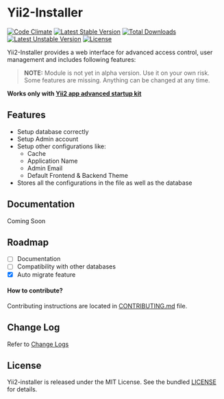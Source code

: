 Yii2-Installer
==============

[![Code Climate](https://codeclimate.com/github/abhi1693/yii2-installer/badges/gpa.svg)](https://codeclimate.com/github/abhi1693/yii2-installer)
[![Latest Stable Version](https://poser.pugx.org/abhi1693/yii2-installer/v/stable.svg)](https://packagist.org/packages/abhi1693/yii2-installer) [![Total Downloads](https://poser.pugx.org/abhi1693/yii2-installer/downloads.svg)](https://packagist.org/packages/abhi1693/yii2-installer) [![Latest Unstable Version](https://poser.pugx.org/abhi1693/yii2-installer/v/unstable.svg)](https://packagist.org/packages/abhi1693/yii2-installer) [![License](https://poser.pugx.org/abhi1693/yii2-installer/license.svg)](https://packagist.org/packages/abhi1693/yii2-installer)

Yii2-Installer provides a web interface for advanced access control, user management and includes following features:

> **NOTE:** Module is not yet in alpha version. Use it on your own risk. Some features are missing. Anything can be changed at any time.

**Works only with [Yii2 app advanced startup kit](https://github.com/abhi1693/yii2-app-advanced-startup-kit)**

## Features

- Setup database correctly
- Setup Admin account
- Setup other configurations like:
    - Cache
    - Application Name
    - Admin Email
    - Default Frontend & Backend Theme
- Stores all the configurations in the file as well as the database

## Documentation

Coming Soon

## Roadmap

- [ ] Documentation
- [ ] Compatibility with other databases
- [x] Auto migrate feature

#### How to contribute?

Contributing instructions are located in [CONTRIBUTING.md](CONTRIBUTING.md) file.

## Change Log

Refer to [Change Logs](CHANGE.md)

## License

Yii2-installer is released under the MIT License. See the bundled [LICENSE](LICENSE.md) for details.
